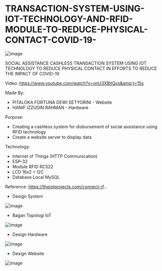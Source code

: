 # TRANSACTION-SYSTEM-USING-IOT-TECHNOLOGY-AND-RFID-MODULE-TO-REDUCE-PHYSICAL-CONTACT-COVID-19-
![image](https://user-images.githubusercontent.com/47806867/135241341-f329f06f-b5f9-49af-9ee1-707ec3466ce9.png)

SOCIAL ASSISTANCE CASHLESS TRANSACTION SYSTEM USING IOT TECHNOLOGY TO REDUCE PHYSICAL CONTACT IN EFFORTS TO REDUCE THE IMPACT OF COVID-19  

Video: https://www.youtube.com/watch?v=onU3XBitQxs&amp;t=15s  

Made By: 
- PITALOKA FORTUNA DEWI SETYORINI - Website 
- HANIF IZZUDIN RAHMAN - Hardware  

Purpose:  
- Creating a cashless system for disbursement of social assistance using RFID technology 
- Create a website server to display data 

Technology:  
- Internet of Things (HTTP Communication) 
- ESP-32 
- Module RFID RC522 
- LCD 16x2 + I2C 
- Database Local MySQL 

Reference: https://theiotprojects.com/connect-rf...

- Design System

![image](https://user-images.githubusercontent.com/47806867/135241443-7addf60f-09b7-4037-abfb-b9a31d3cc3f7.png)

- Bagan Topologi IoT

![image](https://user-images.githubusercontent.com/47806867/135241504-e3240a3b-1369-4b62-9652-88da66c7850a.png)

- Design Hardware

![image](https://user-images.githubusercontent.com/47806867/135241544-411928a6-c1e3-4a74-ae60-ab846536e9d0.png)

- Design Website

![image](https://user-images.githubusercontent.com/47806867/135241610-48cb12d5-a85f-47a1-b1b2-0b6df83bdfb4.png)

